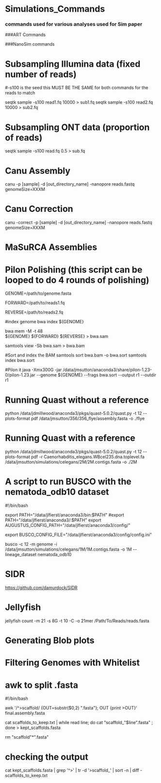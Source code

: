 # Simulations_Commands
### commands used for various analyses used for Sim paper 

###ART Commands

###NanoSim commands

# Subsampling Illumina data (fixed number of reads)
#-s100 is the seed this MUST BE THE SAME for both commands for the reads to match

seqtk sample -s100 read1.fq 10000 > sub1.fq
seqtk sample -s100 read2.fq 10000 > sub2.fq

# Subsampling ONT data (proportion of reads)

seqtk sample -s100 read.fq 0.5 > sub.fq

# Canu Assembly

canu -p [sample] -d [out_directory_name] -nanopore reads.fastq genomeSize=XXXM

# Canu Correction

canu -correct -p [sample] -d [out_directory_name] -nanopore reads.fastq genomeSize=XXXM

# MaSuRCA Assemblies 

# Pilon Polishing (this script can be looped to do 4 rounds of polishing)  

GENOME=/path/to/genome.fasta

FORWARD=/path/to/reads1.fq

REVERSE=/path/to/reads2.fq

#index genome
bwa index ${GENOME}
    
bwa mem -M -t 48 \
         	${GENOME} ${FORWARD} ${REVERSE} > bwa.sam

samtools view -Sb bwa.sam  > bwa.bam         	

#Sort and index the BAM
samtools sort bwa.bam -o bwa.sort
samtools index bwa.sort

#Pilon it 
java -Xmx300G -jar /data/jmsutton/anaconda3/share/pilon-1.23-0/pilon-1.23.jar --genome ${GENOME}  --frags  bwa.sort --output r1 --outdir r1

# Running Quast without a reference

python /data/jdmillwood/anaconda3/pkgs/quast-5.0.2/quast.py -t 12 --plots-format pdf  /data/jmsutton/356/356_flye/assembly.fasta -o ./flye

# Running Quast with a reference

python /data/jdmillwood/anaconda3/pkgs/quast-5.0.2/quast.py -t 12 --plots-format pdf -r Caenorhabditis_elegans.WBcel235.dna.toplevel.fa /data/jmsutton/simulations/celegans/2M/2M.contigs.fasta -o ./2M

# A script to run BUSCO with the nematoda_odb10 dataset

#!/bin/bash

export PATH="/data/jlfierst/anaconda3/bin:$PATH"
#export PATH="/data/jlfierst/anaconda3/:$PATH"
export AUGUSTUS_CONFIG_PATH="/data/jlfierst/anaconda3/config/"

export BUSCO_CONFIG_FILE="/data/jlfierst/anaconda3/config/config.ini"

busco -c 12 -m genome -i /data/jmsutton/simulations/celegans/1M/1M.contigs.fasta -o 1M --lineage_dataset nematoda_odb10 

# SIDR

https://github.com/damurdock/SIDR

# Jellyfish
jellyfish count -m 21 -s 8G -t 10 -C -o 21mer /Path/To/Reads/reads.fasta

# Generating Blob plots 

# Filtering Genomes with Whitelist

# awk to split .fasta 

#!/bin/bash

awk '/^>scaffold/ {OUT=substr($0,2) ".fasta"}; OUT {print >OUT}' final.assembly.fasta

cat scaffolds_to_keep.txt | while read line; do cat "scaffold_"$line".fasta" ; done > kept_scaffolds.fasta

rm "scaffold"*".fasta"

# checking the output

cat kept_scaffolds.fasta | grep '^>' | tr -d '\>scaffold\_' | sort -n | diff - scaffolds_to_keep.txt 
